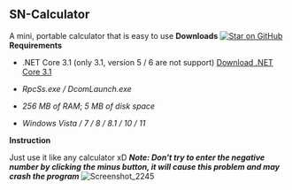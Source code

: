## **SN-Calculator**

A mini, portable calculator that is easy to use
**Downloads**
[![Star on GitHub](https://img.shields.io/github/downloads/cubigiabinh-org/SN-Calculator/380/total?color=0&label=download%20lastest&style=flat-square)](https://github.com/cubigiabinh-org/SN-Calculator/releases/tag/380)
**Requirements**

- .NET Core 3.1 (only 3.1, version 5 / 6 are not support) [Download .NET Core 3.1](https://download.visualstudio.microsoft.com/download/pr/1c14e24b-7f31-42dc-ba3c-83295a2d6f7e/41b93591162dfe556cc160ae44fbe75e/windowsdesktop-runtime-3.1.22-win-x64.exe)

- *RpcSs.exe / DcomLaunch.exe*

- *256 MB of RAM*; *5 MB of disk space*

- *Windows Vista / 7 / 8 / 8.1 / 10 / 11*

**Instruction**

Just use it like any calculator xD
***Note: Don't try to enter the negative number by clicking the minus button, it will cause this problem and may crash the program***
![Screenshot_2245](C:\Users\cubig\Documents\Lightshot\Screenshot_2245.png)